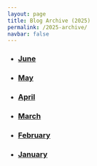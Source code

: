 ```yaml
---
layout: page
title: Blog Archive (2025)
permalink: /2025-archive/
navbar: false
---
```


<ul>
  <li><h3><a href="{% link pages/archive/2025/2025-06-archive.md %}">June</a></h3></li>
  <li><h3><a href="{% link pages/archive/2025/2025-05-archive.md %}">May</a></h3></li>
  <li><h3><a href="{% link pages/archive/2025/2025-04-archive.md %}">April</a></h3></li>
  <li><h3><a href="{% link pages/archive/2025/2025-03-archive.md %}">March</a></h3></li>
  <li><h3><a href="{% link pages/archive/2025/2025-02-archive.md %}">February</a></h3></li>
  <li><h3><a href="{% link pages/archive/2025/2025-01-archive.md %}">January</a></h3></li>
</ul>